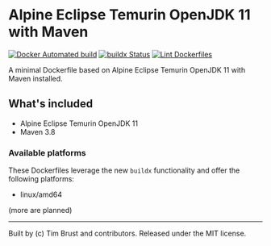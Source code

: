 # Alpine Eclipse Temurin OpenJDK 11 with Maven

[![Docker Automated build](https://img.shields.io/docker/automated/timbru31/alpine-java-maven.svg)](https://hub.docker.com/r/timbru31/alpine-java-maven/)
[![buildx Status](https://github.com/timbru31/docker-alpine-java-maven/workflows/buildx/badge.svg)](https://github.com/timbru31/docker-alpine-java-maven/actions?query=workflow%3Abuildx)
[![Lint Dockerfiles](https://github.com/timbru31/docker-alpine-java-maven/workflows/Lint%20Dockerfiles/badge.svg)](https://github.com/timbru31/docker-alpine-java-maven/actions?query=workflow%3A%22Lint+Dockerfiles%22)

A minimal Dockerfile based on Alpine Eclipse Temurin OpenJDK 11 with Maven installed.

## What's included

- Alpine Eclipse Temurin OpenJDK 11
- Maven 3.8

### Available platforms

These Dockerfiles leverage the new `buildx` functionality and offer the following platforms:

- linux/amd64

(more are planned)

---

Built by (c) Tim Brust and contributors. Released under the MIT license.
